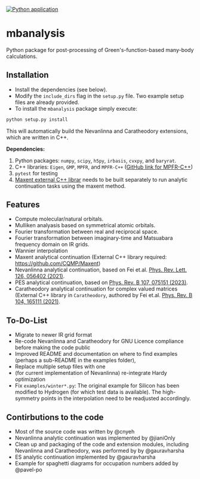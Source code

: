 [![Python application](https://github.com/gauravharsha/mbanalysis/actions/workflows/python-app.yml/badge.svg)](https://github.com/gauravharsha/mbanalysis/actions/workflows/python-app.yml)

mbanalysis
===================

Python package for post-processing of Green's-function-based many-body calculations. 
  
Installation
----------
* Install the dependencies (see below).
* Modify the `include_dirs` flag in the `setup.py` file. Two example setup files are already provided.
*  To install the `mbanalysis` package simply execute:
  ```bash
  python setup.py install
  ```
  This will automatically build the Nevanlinna and Caratheodory extensions, which are written in C++.

**Dependencies:**
1. Python packages: `numpy`, `scipy`, `h5py`, `irbasis`, `cvxpy`, and `baryrat`.
2. C++ libraries: `Eigen`, `GMP`, `MPFR`, and `MPFR-C++` ([GitHub link for MPFR-C++](https://github.com/advanpix/mpreal))
3. `pytest` for testing
4. [Maxent external C++ librar](https://github.com/CQMP/Maxent) needs to be built separately to run analytic continuation tasks using the maxent method.

Features
----------
* Compute molecular/natural orbitals.
* Mulliken analyasis based on symmetrical atomic orbitals.
* Fourier transformation between real and reciprocal space.
* Fourier transformation between imaginary-time and Matsuabara frequency domain on IR grids.
* Wannier interpolation
* Maxent analytical continuation (External C++ library required: https://github.com/CQMP/Maxent) 
* Nevanlinna analytical continuation, based on Fei et.al. [Phys. Rev. Lett. 126, 056402 (2021)](https://journals.aps.org/prl/abstract/10.1103/PhysRevLett.126.056402).
* PES analytical continuation, based on [Phys. Rev. B 107, 075151 (2023)](https://journals.aps.org/prb/abstract/10.1103/PhysRevB.107.075151).
* Caratheodory analytical continuation for complex valued matrices (External C++ library in `Caratheodory`, authored by Fei et.al. [Phys. Rev. B 104, 165111 (2021)](https://journals.aps.org/prb/abstract/10.1103/PhysRevB.104.165111).

To-Do-List
-----------
* Migrate to newer IR grid format
* Re-code Nevanlinna and Caratheodory for GNU Licence compliance before making the code public
* Improved README and documentation on where to find examples (perhaps a sub-README in the examples folder),
* Replace multiple setup files with one
* (for current implementation of Nevanlinna) re-integrate Hardy optimization
* Fix `examples/winter*.py`: The original example for Silicon has been modified to Hydrogen (for which test data is available). The high-symmetry points in the interpolation need to be readjusted accordingly.


Contirbutions to the code
-----------
* Most of the source code was written by @cnyeh
* Nevanlinna analytic continuation was implemented by @jianiOnly
* Clean up and packaging of the code and extension modules, including Nevanlinna and Caratheodory, was performed by by @gauravharsha
* ES analytic continuation implemented by @gauravharsha
* Example for spaghetti diagrams for occupation numbers added by @pavel-po